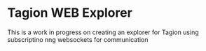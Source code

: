 # Tagion WEB Explorer
This is a work in progress on creating an explorer for Tagion using subscriptino nng websockets for communication
